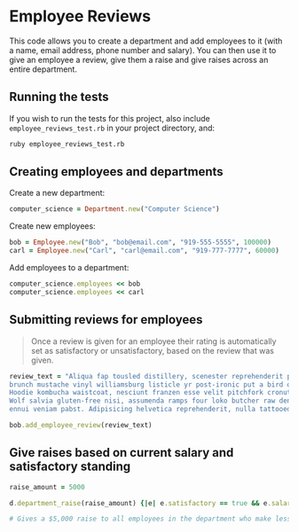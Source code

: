 # Employee Reviews

This code allows you to create a department and add employees to it (with a name, email address, phone number and salary). You can then use it to give an employee a review, give them a raise and give raises across an entire department.

## Running the tests

If you wish to run the tests for this project, also include ```employee_reviews_test.rb``` in your project directory, and:

```bash
ruby employee_reviews_test.rb
```

## Creating employees and departments

Create a new department:
```ruby
computer_science = Department.new("Computer Science")
```

Create new employees:
```ruby
bob = Employee.new("Bob", "bob@email.com", "919-555-5555", 100000)
carl = Employee.new("Carl", "carl@email.com", "919-777-7777", 60000)
```

Add employees to a department:
```ruby
computer_science.employees << bob
computer_science.employees << carl
```

## Submitting reviews for employees
> Once a review is given for an employee their rating is automatically set as satisfactory or unsatisfactory, based on the review that was given.

```ruby
review_text = "Aliqua fap tousled distillery, scenester reprehenderit poutine
brunch mustache vinyl williamsburg listicle yr post-ironic put a bird on it.
Hoodie kombucha waistcoat, nesciunt franzen esse velit pitchfork cronut.
Wolf salvia gluten-free nisi, assumenda ramps four loko butcher raw denim narwhal
ennui veniam pabst. Adipisicing helvetica reprehenderit, nulla tattooed keytar."

bob.add_employee_review(review_text)
```

## Give raises based on current salary and satisfactory standing
```ruby
raise_amount = 5000

d.department_raise(raise_amount) {|e| e.satisfactory == true && e.salary < 60000.00}

# Gives a $5,000 raise to all employees in the department who make less that $60,000 and have a satisfactory rating based on their performance review.
```
